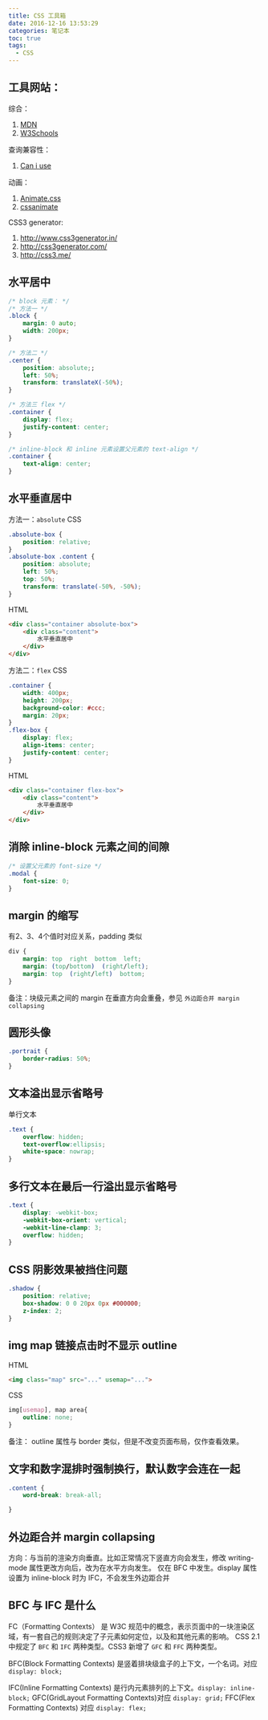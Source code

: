 ```yaml
---
title: CSS 工具箱
date: 2016-12-16 13:53:29
categories: 笔记本
toc: true
tags:
  - CSS
---
```


## 工具网站：
综合：
1. [MDN](https://developer.mozilla.org/zh-CN/)
2. [W3Schools](http://www.w3schools.com/)

查询兼容性：
1. [Can i use](http://caniuse.com/)

动画：
1. [Animate.css](https://daneden.github.io/animate.css/)
2. [cssanimate](http://cssanimate.com/)

CSS3 generator:
1. http://www.css3generator.in/
2. http://css3generator.com/
3. http://css3.me/

<!-- more -->

## 水平居中

```css
/* block 元素： */
/* 方法一 */
.block {
    margin: 0 auto;
    width: 200px;
}

/* 方法二 */
.center {
    position: absolute;;
    left: 50%;
    transform: translateX(-50%);
}

/* 方法三 flex */
.container {
    display: flex;
    justify-content: center;
}

/* inline-block 和 inline 元素设置父元素的 text-align */
.container {
    text-align: center;
}
```


## 水平垂直居中
方法一：`absolute`
CSS
```css
.absolute-box {
    position: relative;
}
.absolute-box .content {
    position: absolute;
    left: 50%;
    top: 50%;
    transform: translate(-50%, -50%);
}
```
HTML
```html
<div class="container absolute-box">
    <div class="content">
        水平垂直居中
    </div>
</div>
```
方法二：`flex`
CSS
```css
.container {
    width: 400px;
    height: 200px;
    background-color: #ccc;
    margin: 20px;
}
.flex-box {
    display: flex;
    align-items: center;
    justify-content: center;
}
```
HTML
```html
<div class="container flex-box">
    <div class="content">
        水平垂直居中
    </div>
</div>
```


## 消除 inline-block 元素之间的间隙
```css
/* 设置父元素的 font-size */
.modal {
    font-size: 0;
}
```


## margin 的缩写
有2、3、4个值时对应关系，padding 类似
```css
div {
    margin: top  right  bottom  left;
    margin: (top/bottom)  (right/left);
    margin: top  (right/left)  bottom;
}
```
备注：块级元素之间的 margin 在垂直方向会重叠，参见 `外边距合并 margin collapsing`


## 圆形头像
```css
.portrait {
    border-radius: 50%;
}
```


## 文本溢出显示省略号
单行文本
```css
.text {
    overflow: hidden;
    text-overflow:ellipsis;
    white-space: nowrap;
}
```


## 多行文本在最后一行溢出显示省略号
```css
.text {
    display: -webkit-box;
    -webkit-box-orient: vertical;
    -webkit-line-clamp: 3;
    overflow: hidden;
}
```


## CSS 阴影效果被挡住问题
```css
.shadow {
    position: relative;
    box-shadow: 0 0 20px 0px #000000;
    z-index: 2;
}
```


## img map 链接点击时不显示 outline
HTML
```html
<img class="map" src="..." usemap="...">
```
CSS
```css
img[usemap], map area{
    outline: none;
}
```
备注： outline 属性与 border 类似，但是不改变页面布局，仅作查看效果。


## 文字和数字混排时强制换行，默认数字会连在一起
```css
.content {
    word-break: break-all;

}
```


## 外边距合并 margin collapsing
方向：与当前的渲染方向垂直。比如正常情况下竖直方向会发生，修改 writing-mode 属性更改方向后，改为在水平方向发生。
仅在 BFC 中发生。display 属性设置为 inline-block 时为 IFC，不会发生外边距合并


## BFC 与 IFC 是什么
FC（Formatting Contexts） 是 W3C 规范中的概念，表示页面中的一块渲染区域，有一套自己的规则决定了子元素如何定位，以及和其他元素的影响。
CSS 2.1 中规定了 `BFC` 和 `IFC` 两种类型。CSS3 新增了 `GFC` 和 `FFC` 两种类型。

BFC(Block Formatting Contexts) 是竖着排块级盒子的上下文，一个名词。对应 `display: block;`

IFC(Inline Formatting Contexts) 是行内元素排列的上下文。`display: inline-block;`
GFC(GridLayout Formatting Contexts)对应 `display: grid;`
FFC(Flex Formatting Contexts) 对应 `display: flex;`
